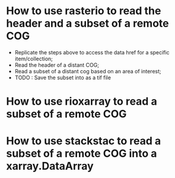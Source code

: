 # How to use rasterio to read the header and  a subset of a remote COG 
<!-- [Code example](../how-to-guides/rasterio-example.py) that : -->
- Replicate the steps above to access the data href for a specific item/collection; 
- Read the header of a distant COG;
- Read a subset of a distant cog based on an area of interest;
- TODO : Save the subset into as a tif file

# How to use rioxarray to read a subset of a remote COG
# How to use stackstac to read a subset of a remote COG into a xarray.DataArray

